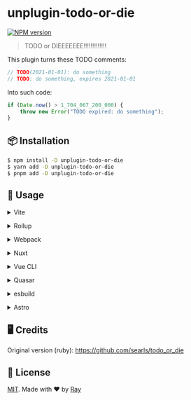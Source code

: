 # unplugin-todo-or-die

[![NPM version](https://img.shields.io/npm/v/unplugin-todo-or-die?color=a1b858&label=)](https://www.npmjs.com/package/unplugin-todo-or-die)

> TODO or DIEEEEEEE!!!!!!!!!!!!!

This plugin turns these TODO comments:

```ts
// TODO(2021-01-01): do something
// TODO: do something, expires 2021-01-01
```

Into such code:

```ts
if (Date.now() > 1_704_067_200_000) {
	throw new Error("TODO expired: do something");
}
```

## 📦 Installation

```bash
$ npm install -D unplugin-todo-or-die
$ yarn add -D unplugin-todo-or-die
$ pnpm add -D unplugin-todo-or-die
```

## 🚀 Usage

<details>
<summary>Vite</summary><br>

```ts
// vite.config.ts
import TodoOrDie from "unplugin-todo-or-die/vite";

export default defineConfig({
	plugins: [
		TodoOrDie({
			/* options */
		}),
	],
});
```

<br></details>

<details>
<summary>Rollup</summary><br>

```ts
// rollup.config.js
import TodoOrDie from "unplugin-todo-or-die/rollup";

export default {
	plugins: [
		TodoOrDie({
			/* options */
		}),
		// other plugins
	],
};
```

<br></details>

<details>
<summary>Webpack</summary><br>

```ts
// webpack.config.js
module.exports = {
	/* ... */
	plugins: [
		require("unplugin-todo-or-die/webpack")({
			/* options */
		}),
	],
};
```

<br></details>

<details>
<summary>Nuxt</summary><br>

```ts
// nuxt.config.ts
export default defineNuxtConfig({
	modules: ["unplugin-todo-or-die/nuxt"],
});
```

<br></details>

<details>
<summary>Vue CLI</summary><br>

```ts
// vue.config.js
module.exports = {
	configureWebpack: {
		plugins: [
			require("unplugin-todo-or-die/webpack")({
				/* options */
			}),
		],
	},
};
```

<br></details>

<details>
<summary>Quasar</summary><br>

```ts
// quasar.conf.js [Vite]
module.exports = {
	vitePlugins: [
		[
			"unplugin-todo-or-die/vite",
			{
				/* options */
			},
		],
	],
};
```

```ts
// quasar.conf.js [Webpack]
const TodoOrDiePlugin = require("unplugin-todo-or-die/webpack");

module.exports = {
	build: {
		chainWebpack(chain) {
			chain.plugin("unplugin-todo-or-die").use(
				TodoOrDiePlugin({
					/* options */
				}),
			);
		},
	},
};
```

<br></details>

<details>
<summary>esbuild</summary><br>

```ts
// esbuild.config.js
import { build } from "esbuild";

build({
	/* ... */
	plugins: [
		require("unplugin-todo-or-die/esbuild")({
			/* options */
		}),
	],
});
```

<br></details>

<details>
<summary>Astro</summary><br>

```ts
// astro.config.mjs
import TodoOrDie from "unplugin-todo-or-die/astro";

export default defineConfig({
	integrations: [
		TodoOrDie({
			/* options */
		}),
	],
});
```

<br></details>

## 🖥️ Credits

Original version (ruby): https://github.com/searls/todo_or_die

## 📝 License

[MIT](./LICENSE). Made with ❤️ by [Ray](https://github.com/so1ve)
